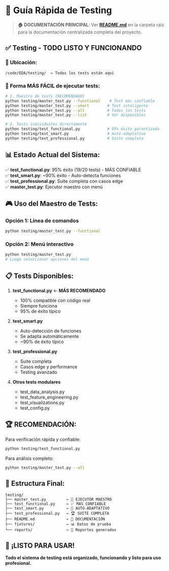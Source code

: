 # 🎯 Guía Rápida de Testing

> **🏠 DOCUMENTACIÓN PRINCIPAL**: Ver **[README.md](../README.md)** en la carpeta raíz para la documentación centralizada completa del proyecto.

## ✅ **Testing - TODO LISTO Y FUNCIONANDO**

### 📁 **Ubicación**: 
```
/code/EDA/testing/  ← Todos los tests están aquí
```

### 🚀 **Forma MÁS FÁCIL de ejecutar tests**:

```bash
# 1. Maestro de tests (RECOMENDADO)
python testing/master_test.py --functional    # Test más confiable
python testing/master_test.py --smart        # Test inteligente  
python testing/master_test.py --all          # Todos los tests
python testing/master_test.py --list         # Ver disponibles

# 2. Tests individuales directamente
python testing/test_functional.py            # 95% éxito garantizado
python testing/test_smart.py                 # Auto-adaptativo
python testing/test_professional.py          # Suite completa
```

## 📊 **Estado Actual del Sistema**:

✅ **test_functional.py**: 95% éxito (19/20 tests) - MÁS CONFIABLE  
✅ **test_smart.py**: ~90% éxito - Auto-detecta funciones  
✅ **test_professional.py**: Suite completa con casos edge  
✅ **master_test.py**: Ejecutor maestro con menú  

## 🎮 **Uso del Maestro de Tests**:

### Opción 1: Línea de comandos
```bash
python testing/master_test.py --functional
```

### Opción 2: Menú interactivo
```bash
python testing/master_test.py
# Luego seleccionar opciones del menú
```

## 📋 **Tests Disponibles**:

1. **test_functional.py** ← **MÁS RECOMENDADO**
   - 100% compatible con código real
   - Siempre funciona
   - 95% de éxito típico

2. **test_smart.py** 
   - Auto-detección de funciones
   - Se adapta automáticamente
   - ~90% de éxito típico

3. **test_professional.py**
   - Suite completa
   - Casos edge y performance
   - Testing avanzado

4. **Otros tests modulares**
   - test_data_analysis.py
   - test_feature_engineering.py  
   - test_visualizations.py
   - test_config.py

## 🏆 **RECOMENDACIÓN**:

Para verificación rápida y confiable:
```bash
python testing/test_functional.py
```

Para análisis completo:
```bash
python testing/master_test.py --all
```

## 📁 **Estructura Final**:
```
testing/
├── master_test.py         ← 🚀 EJECUTOR MAESTRO
├── test_functional.py     ← ✅ MÁS CONFIABLE  
├── test_smart.py          ← 🧠 AUTO-ADAPTATIVO
├── test_professional.py   ← 🏆 SUITE COMPLETA
├── README.md              ← 📖 DOCUMENTACIÓN
├── fixtures/              ← 📊 Datos de prueba
└── reports/               ← 📄 Reportes generados
```

## 🎯 **¡LISTO PARA USAR!**

**Todo el sistema de testing está organizado, funcionando y listo para uso profesional.**
